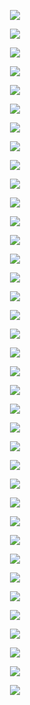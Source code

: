 <p align="center">
  <img src="https://github.com/devoworm/Proposals-Public-Lectures/blob/master/Virtual%20Worm%202020/Slides/Slide2.png"><BR>
  <em>
</em></p>
<p align="center">
  <img src="https://github.com/devoworm/Proposals-Public-Lectures/blob/master/Virtual%20Worm%202020/Slides/Slide3.png"><BR>
  <em>
</em></p>
<p align="center">
  <img src="https://github.com/devoworm/Proposals-Public-Lectures/blob/master/Virtual%20Worm%202020/Slides/Slide4.png"><BR>
  <em>
</em></p>
<p align="center">
  <img src="https://github.com/devoworm/Proposals-Public-Lectures/blob/master/Virtual%20Worm%202020/Slides/Slide5.png"><BR>
  <em>
</em></p>
<p align="center">
  <img src="https://github.com/devoworm/Proposals-Public-Lectures/blob/master/Virtual%20Worm%202020/Slides/Slide6.png"><BR>
  <em>
</em></p>
<p align="center">
  <img src="https://github.com/devoworm/Proposals-Public-Lectures/blob/master/Virtual%20Worm%202020/Slides/Slide7.png"><BR>
  <em>
</em></p>
<p align="center">
  <img src="https://github.com/devoworm/Proposals-Public-Lectures/blob/master/Virtual%20Worm%202020/Slides/Slide8.png"><BR>
  <em>
</em></p>
<p align="center">
  <img src="https://github.com/devoworm/Proposals-Public-Lectures/blob/master/Virtual%20Worm%202020/Slides/Slide9.png"><BR>
  <em>
</em></p>
<p align="center">
  <img src="https://github.com/devoworm/Proposals-Public-Lectures/blob/master/Virtual%20Worm%202020/Slides/Slide10.png"><BR>
  <em>
</em></p>
<p align="center">
  <img src="https://github.com/devoworm/Proposals-Public-Lectures/blob/master/Virtual%20Worm%202020/Slides/Slide11.png"><BR>
  <em>
</em></p>
<p align="center">
  <img src="https://github.com/devoworm/Proposals-Public-Lectures/blob/master/Virtual%20Worm%202020/Slides/Slide12.png"><BR>
  <em>
</em></p>
<p align="center">
  <img src="https://github.com/devoworm/Proposals-Public-Lectures/blob/master/Virtual%20Worm%202020/Slides/Slide13.png"><BR>
  <em>
</em></p>
<p align="center">
  <img src="https://github.com/devoworm/Proposals-Public-Lectures/blob/master/Virtual%20Worm%202020/Slides/Slide14.png"><BR>
  <em>
</em></p>
<p align="center">
  <img src="https://github.com/devoworm/Proposals-Public-Lectures/blob/master/Virtual%20Worm%202020/Slides/Slide15.png"><BR>
  <em>
</em></p>
<p align="center">
  <img src="https://github.com/devoworm/Proposals-Public-Lectures/blob/master/Virtual%20Worm%202020/Slides/Slide16.png"><BR>
  <em>
</em></p>
<p align="center">
  <img src="https://github.com/devoworm/Proposals-Public-Lectures/blob/master/Virtual%20Worm%202020/Slides/Slide17.png"><BR>
  <em>
</em></p>
<p align="center">
  <img src="https://github.com/devoworm/Proposals-Public-Lectures/blob/master/Virtual%20Worm%202020/Slides/Slide18.png"><BR>
  <em>
</em></p>
<p align="center">
  <img src="https://github.com/devoworm/Proposals-Public-Lectures/blob/master/Virtual%20Worm%202020/Slides/Slide19.png"><BR>
  <em>
</em></p>
<p align="center">
  <img src="https://github.com/devoworm/Proposals-Public-Lectures/blob/master/Virtual%20Worm%202020/Slides/Slide20.png"><BR>
  <em>
</em></p>
<p align="center">
  <img src="https://github.com/devoworm/Proposals-Public-Lectures/blob/master/Virtual%20Worm%202020/Slides/Slide21.png"><BR>
  <em>
</em></p>
<p align="center">
  <img src="https://github.com/devoworm/Proposals-Public-Lectures/blob/master/Virtual%20Worm%202020/Slides/Slide22.png"><BR>
  <em>
</em></p>
<p align="center">
  <img src="https://github.com/devoworm/Proposals-Public-Lectures/blob/master/Virtual%20Worm%202020/Slides/Slide23.png"><BR>
  <em>
</em></p>
<p align="center">
  <img src="https://github.com/devoworm/Proposals-Public-Lectures/blob/master/Virtual%20Worm%202020/Slides/Slide24.png"><BR>
  <em>
</em></p>
<p align="center">
  <img src="https://github.com/devoworm/Proposals-Public-Lectures/blob/master/Virtual%20Worm%202020/Slides/Slide25.png"><BR>
  <em>
</em></p>
<p align="center">
  <img src="https://github.com/devoworm/Proposals-Public-Lectures/blob/master/Virtual%20Worm%202020/Slides/Slide26.png"><BR>
  <em>
</em></p>
<p align="center">
  <img src="https://github.com/devoworm/Proposals-Public-Lectures/blob/master/Virtual%20Worm%202020/Slides/Slide27.png"><BR>
  <em>
</em></p>
<p align="center">
  <img src="https://github.com/devoworm/Proposals-Public-Lectures/blob/master/Virtual%20Worm%202020/Slides/Slide28.png"><BR>
  <em>
</em></p>
<p align="center">
  <img src="https://github.com/devoworm/Proposals-Public-Lectures/blob/master/Virtual%20Worm%202020/Slides/Slide29.png"><BR>
  <em>
</em></p>
<p align="center">
  <img src="https://github.com/devoworm/Proposals-Public-Lectures/blob/master/Virtual%20Worm%202020/Slides/Slide30.png"><BR>
  <em>
</em></p>
<p align="center">
  <img src="https://github.com/devoworm/Proposals-Public-Lectures/blob/master/Virtual%20Worm%202020/Slides/Slide31.png"><BR>
  <em>
</em></p>
<p align="center">
  <img src="https://github.com/devoworm/Proposals-Public-Lectures/blob/master/Virtual%20Worm%202020/Slides/Slide32.png"><BR>
  <em>
</em></p>
<p align="center">
  <img src="https://github.com/devoworm/Proposals-Public-Lectures/blob/master/Virtual%20Worm%202020/Slides/Slide33.png"><BR>
  <em>
</em></p>
<p align="center">
  <img src="https://github.com/devoworm/Proposals-Public-Lectures/blob/master/Virtual%20Worm%202020/Slides/Slide34.png"><BR>
  <em>
</em></p>
<p align="center">
  <img src="https://github.com/devoworm/Proposals-Public-Lectures/blob/master/Virtual%20Worm%202020/Slides/Slide35.png"><BR>
  <em>
</em></p>
<p align="center">
  <img src="https://github.com/devoworm/Proposals-Public-Lectures/blob/master/Virtual%20Worm%202020/Slides/Slide36.png"><BR>
  <em>
</em></p>
<p align="center">
  <img src="https://github.com/devoworm/Proposals-Public-Lectures/blob/master/Virtual%20Worm%202020/Slides/Slide37.png"><BR>
  <em>
</em></p>
<p align="center">
  <img src="https://github.com/devoworm/Proposals-Public-Lectures/blob/master/Virtual%20Worm%202020/Slides/Slide38.png"><BR>
  <em>
</em></p>
